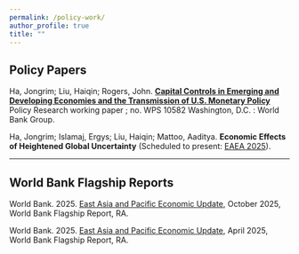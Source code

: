```yaml
---
permalink: /policy-work/
author_profile: true
title: ""
---
```





## Policy Papers

Ha, Jongrim; Liu, Haiqin; Rogers, John. **[Capital Controls in Emerging and Developing Economies and the Transmission of U.S. Monetary Policy](https://documents.worldbank.org/en/publication/documents-reports/documentdetail/099737510042356177/idu0d0f72eff0c5f40430109e25085e3858b298c)** Policy Research working paper ; no. WPS 10582 Washington, D.C. : World Bank Group.

Ha, Jongrim; Islamaj, Ergys; Liu, Haiqin; Mattoo, Aaditya. **Economic Effects of Heightened Global Uncertainty** (Scheduled to present: [EAEA 2025](https://www.eaeaweb.com/)).


- - -



## World Bank Flagship Reports

World Bank. 2025. [East Asia and Pacific Economic Update](https://www.worldbank.org/en/publication/east-asia-and-pacific-economic-update), October 2025, World Bank Flagship Report, RA.

World Bank. 2025. [East Asia and Pacific Economic Update](https://openknowledge.worldbank.org/entities/publication/f0f015fa-1d24-41a7-9101-c27875a79cf7), April 2025, World Bank Flagship Report, RA.